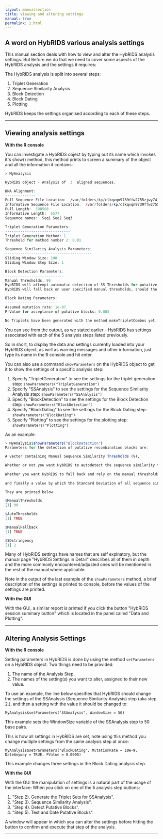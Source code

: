 ```yaml
---
layout: manualsection
title: Viewing and altering settings
manual: true
permalink: 2.html
---
```


A word on HybRIDS various analysis settings
---------------------------------------------

This manual section deals with how to view and alter the HybRIDS analysis settings. But Before we do that we need to cover some aspects of the HybRIDS analysis and the settings it requires:

The HybRIDS analysis is split into several steps:

1. Triplet Generation
2. Sequence Similarity Analysis
3. Block Detection
4. Block Dating
5. Plotting

HybRIDS keeps the settings organised according to each of these steps.

---

Viewing analysis settings
-------------------------

**With the R console**

You can investigate a HybRIDS object by typing out its name which invokes it's show() method, this method prints to screen a summary of the object and all the information it contains:

```R
> MyAnalysis

HybRIDS object - Analysis of  3  aligned sequences.

DNA Alignment:
--------------
Full Sequence File Location:  /var/folders/kp/clkqvqn9739ffw2755zjwy74_skf_z/T//RtmproH4Bc/FullSequencec3bd78f6cb65 
Informative Sequence File Location:  /var/folders/kp/clkqvqn9739ffw2755zjwy74_skf_z/T//RtmproH4Bc/InformativeSequencec3bd12a391ee
Full Length:  398508 
Informative Length:  6577 
Sequence names:  Seq1 Seq2 Seq3 

Triplet Generation Parameters:
------------------------------
Triplet Generation Method: 1
Threshold for method number 2: 0.01

Sequence Similarity Analysis Parameters:
----------------------------------------
Sliding Window Size: 100
Sliding Window Step Size: 1

Block Detection Parameters: 
---------------------------
Manual Thresholds: 90
HybRIDS will attempt automatic detection of SS Thresholds for putative block searches.
HybRIDS will fall back on user specified manual thresholds, should the autodetection fail.

Block Dating Parameters:
------------------------
Assumed mutation rate: 1e-07
P-Value for acceptance of putative blocks: 0.005

No Triplets have been generated with the method makeTripletCombos yet.
```

You can see from the output, as we stated earlier - HybRIDS has settings associated with each of the 5 analysis steps listed previously.

So in short, to display the data and settings currently loaded into your HybRIDS object, as well as warning messages and other information, just type its name in the R console and hit enter.

You can also use a command `showParameters` on the HybRIDS object to get it to show the settings of a specific analysis step:

1. Specify "TripletGeneration" to see the settings for the triplet generation step: `showParameters("TripletGeneration")`
2. Specify "SSAnalysis" to see the settings for the Sequence Similarity Analysis step: `showParameters("SSAnalysis")`
3. Specify "BlockDetection" to see the settings for the Block Detection step: `showParameters("BlockDetection")`
4. Specify "BlockDating" to see the settings for the Block Dating step: `showParameters("BlockDating")`
5. Specify "Plotting" to see the settings for the plotting step: `showParameters("Plotting")`

As an example:

```R
> MyAnalysis$showParameters("BlockDetection")
Parameters for the detection of putative recombination blocks are:

A vector containing Manual Sequence Similarity Thresholds (%),

Whether or not you want HybRIDS to autodetect the sequence similarity thresholds,
                                                   
Whether you want HybRIDS to fall back and rely on the manual thresholds should the threshold autodetection fail.
                                                   
and finally a value by which the Standard Deviation of all sequence similarity is divded by during threshold detection (lower values = more conservative detection).

They are printed below.

$ManualThresholds
[1] 90

$AutoThresholds
[1] TRUE

$ManualFallback
[1] TRUE

$SDstringency
[1] 2

```

Many of HybRIDS settings have names that are self explnatory, but the manual page "HybRIDS Settings in Detail"
describes all of them in depth and the more commonly encountered/adjusted ones will be mentioned in the rest of the manual where applicable.

Note in the output of the last example of the `showParameters` method, a brief description of the settings is printed to console, before the values of the settings are printed.

**With the GUI**

With the GUI, a similar report is printed if you click the button "HybRIDS session summary button" which is located in the panel called "Data and Plotting".

---

Altering Analysis Settings
--------------------------

**With the R console**

Setting parameters in HybRIDS is done by using the method `setParameters` on a HybRIDS object. Two things need to be provided:

1. The name of the Analysis Step.
2. The names of the setting(s) you want to alter, assigned to their new value. 

To use an example, the line below specifies that HybRIDS should change the settings of the SSAnalysis (Sequence Similarity Analysis) step (aka step 2.), and then a setting with the value it should be changed to:

`MyAnalysis$setParameters("SSAnalysis", WindowSize = 50)`

This example sets the WindowSize variable of the SSAnalysis step to 50 base pairs.

This is how all settings in HybRIDS are set, note using this method you change multiple settings from the same analysis step at once:

`MyAnalysis$setParameters("BlockDating", MutationRate = 10e-9, DateAnyway = TRUE, PValue = 0.0005)`

This example changes three settings in the Block Dating analysis step.

**With the GUI**

With the GUI the manipulation of settings is a natural part of the usage of the interface:
When you click on one of the 5 analysis step buttons:

1. "Step 2). Generate the Triplet Sets for SSAnalysis".
2. "Step 3). Sequence Similarity Analysis".
3. "Step 4). Detect Putative Blocks".
4. "Step 5). Test and Date Putative Blocks".

A window will appear in which you can alter the settings before hitting the button to confirm and execute that step of the analysis.

---



